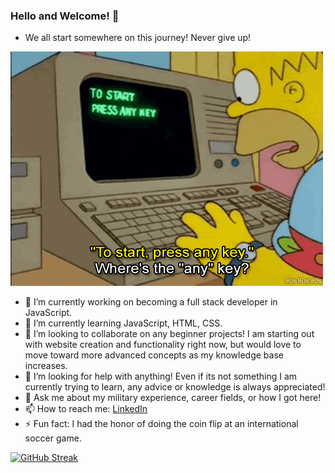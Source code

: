 ### Hello and Welcome! 👋

- We all start somewhere on this journey! Never give up!

![Homer](homer.technology.gif)

- 🔭 I’m currently working on becoming a full stack developer in JavaScript.
- 🌱 I’m currently learning JavaScript, HTML, CSS.
- 👯 I’m looking to collaborate on any beginner projects! I am starting out with website creation and functionality right now, but would love to move toward more advanced concepts as my knowledge base increases.
- 🤔 I’m looking for help with anything! Even if its not something I am currently trying to learn, any advice or knowledge is always appreciated!
- 💬 Ask me about my military experience, career fields, or how I got here! 
- 📫 How to reach me: [LinkedIn](https://www.linkedin.com/in/reecerenninger/)
- ⚡ Fun fact: I had the honor of doing the coin flip at an international soccer game.

[![GitHub Streak](https://github-readme-streak-stats.herokuapp.com?user=ReeceRenninger&theme=radical&background=04003A&border=DD2727&stroke=DDDDDD&fire=DD0000&ring=2EDDD1&currStreakNum=2CDD4B)](https://git.io/streak-stats)
